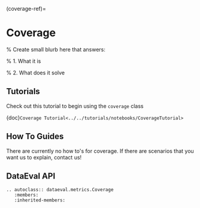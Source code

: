 (coverage-ref)=

# Coverage

% Create small blurb here that answers:

% 1. What it is

% 2. What does it solve

## Tutorials

Check out this tutorial to begin using the `coverage` class

{doc}`Coverage Tutorial<../../tutorials/notebooks/CoverageTutorial>`

## How To Guides

There are currently no how to's for coverage.
If there are scenarios that you want us to explain, contact us!

## DataEval API

```{eval-rst}
.. autoclass:: dataeval.metrics.Coverage
   :members:
   :inherited-members:
```
